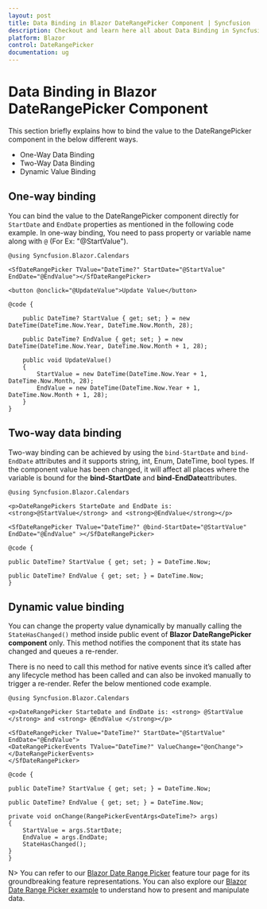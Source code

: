 ```yaml
---
layout: post
title: Data Binding in Blazor DateRangePicker Component | Syncfusion
description: Checkout and learn here all about Data Binding in Syncfusion Blazor DateRangePicker component and more.
platform: Blazor
control: DateRangePicker
documentation: ug
---
```


# Data Binding in Blazor DateRangePicker Component

This section briefly explains how to bind the value to the DateRangePicker component in the below different ways.

* One-Way Data Binding
* Two-Way Data Binding
* Dynamic Value Binding

## One-way binding

You can bind the value to the DateRangePicker component directly for `StartDate` and `EndDate` properties as mentioned in the following code example. In one-way binding, You need to pass property or variable name along with `@` (For Ex: "@StartValue").

```cshtml
@using Syncfusion.Blazor.Calendars

<SfDateRangePicker TValue="DateTime?" StartDate="@StartValue" EndDate="@EndValue"></SfDateRangePicker>

<button @onclick="@UpdateValue">Update Value</button>

@code {

    public DateTime? StartValue { get; set; } = new DateTime(DateTime.Now.Year, DateTime.Now.Month, 28);

    public DateTime? EndValue { get; set; } = new DateTime(DateTime.Now.Year, DateTime.Now.Month + 1, 28);

    public void UpdateValue()
    {
        StartValue = new DateTime(DateTime.Now.Year + 1, DateTime.Now.Month, 28);
        EndValue = new DateTime(DateTime.Now.Year + 1, DateTime.Now.Month + 1, 28);
    }
}
```

<!-- {% previewsample "https://blazorplayground.syncfusion.com/embed/rZLgjbNgCyJIaucp?appbar=false&editor=false&result=true&errorlist=false&theme=bootstrap5" %} -->

## Two-way data binding

Two-way binding can be achieved by using the `bind-StartDate` and `bind-EndDate` attributes and it supports string, int, Enum, DateTime, bool types. If the component value has been changed, it will affect all places where the variable is bound for the **bind-StartDate** and **bind-EndDate**attributes.

```cshtml
@using Syncfusion.Blazor.Calendars

<p>DateRangePickers StarteDate and EndDate is: <strong>@StartValue</strong> and <strong>@EndValue</strong></p>

<SfDateRangePicker TValue="DateTime?" @bind-StartDate="@StartValue" EndDate="@EndValue" ></SfDateRangePicker>

@code {

public DateTime? StartValue { get; set; } = DateTime.Now;

public DateTime? EndValue { get; set; } = DateTime.Now;
}
```

<!-- {% previewsample "https://blazorplayground.syncfusion.com/embed/BNhqDlZAsIyvqLVA?appbar=false&editor=false&result=true&errorlist=false&theme=bootstrap5" %} -->

## Dynamic value binding

You can change the property value dynamically by manually calling the `StateHasChanged()` method inside public event of **Blazor DateRangePicker component** only. This method notifies the component that its state has changed and queues a re-render.

There is no need to call this method for native events since it’s called after any lifecycle method has been called and can also be invoked manually to trigger a re-render. Refer the below mentioned code example.

```cshtml
@using Syncfusion.Blazor.Calendars

<p>DateRangePicker StarteDate and EndDate is: <strong> @StartValue </strong> and <strong> @EndValue </strong></p>

<SfDateRangePicker TValue="DateTime?" StartDate="@StartValue" EndDate="@EndValue">
<DateRangePickerEvents TValue="DateTime?" ValueChange="@onChange"></DateRangePickerEvents>
</SfDateRangePicker>

@code {

public DateTime? StartValue { get; set; } = DateTime.Now;

public DateTime? EndValue { get; set; } = DateTime.Now;

private void onChange(RangePickerEventArgs<DateTime?> args)
{
    StartValue = args.StartDate;
    EndValue = args.EndDate;
    StateHasChanged();
}
}
```

<!-- {% previewsample "https://blazorplayground.syncfusion.com/embed/LthqXvZgCIHlLdMB?appbar=false&editor=false&result=true&errorlist=false&theme=bootstrap5" %} -->

N> You can refer to our [Blazor Date Range Picker](https://www.syncfusion.com/blazor-components/blazor-daterangepicker) feature tour page for its groundbreaking feature representations. You can also explore our [Blazor Date Range Picker example](https://blazor.syncfusion.com/demos/daterangepicker/default-functionalities?theme=bootstrap4) to understand how to present and manipulate data.